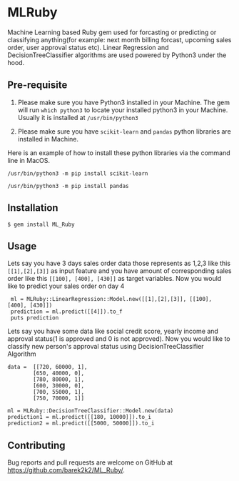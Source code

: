 # MLRuby

Machine Learning based Ruby gem used for forcasting or predicting or classifying anything(for example: next month billing forcast, upcoming sales order, user approval status etc). Linear Regression and DecisionTreeClassifier algorithms are used powered by Python3 under the hood.

## Pre-requisite
1. Please make sure you have Python3 installed in your Machine. The gem will run `which python3` to locate your installed python3 in your Machine. Usually it is installed at `/usr/bin/python3`

2. Please make sure you have `scikit-learn` and `pandas` python libraries are installed in Machine.

Here is an example of how to install these python libraries via the command line in MacOS.

`/usr/bin/python3 -m pip install scikit-learn`

`/usr/bin/python3 -m pip install pandas`

## Installation

    $ gem install ML_Ruby

## Usage
Lets say you have 3 days sales order data those represents as 1,2,3 like this `[[1],[2],[3]]` as input feature and 
you have amount of corresponding sales order like this `[[100], [400], [430]]` as target variables. Now you would like to predict your sales order on day 4

```
 ml = MLRuby::LinearRegression::Model.new([[1],[2],[3]], [[100], [400], [430]])
 prediction = ml.predict([[4]]).to_f
 puts prediction
```

Lets say you have some data like social credit score, yearly income and approval status(1 is approved and 0 is not approved). Now you would like to classify new person's approval status using DecisionTreeClassifier Algorithm
```
data =  [[720, 60000, 1],
        [650, 40000, 0],
        [780, 80000, 1],
        [600, 30000, 0],
        [700, 55000, 1],
        [750, 70000, 1]]

ml = MLRuby::DecisionTreeClassifier::Model.new(data)
prediction1 = ml.predict([[180, 10000]]).to_i
prediction2 = ml.predict([[5000, 50000]]).to_i
```


## Contributing

Bug reports and pull requests are welcome on GitHub at https://github.com/barek2k2/ML_Ruby/.
